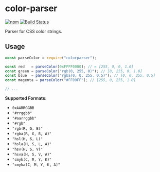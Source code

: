 # color-parser
[![npm](https://img.shields.io/npm/v/colorparser.svg)](https://www.npmjs.com/package/colorparser)
[![Build Status](https://travis-ci.org/ExPixel/color-parser.svg?branch=master)](https://travis-ci.org/ExPixel/color-parser)


Parser for CSS color strings.

Usage
---

```javascript
const parseColor = require("colorparser");

const red   = parseColor(0xFFFF0000); // = [255, 0, 0, 1.0]
const green = parseColor("rgb(0, 255, 0)"); // [0, 255, 0, 1.0]
const blue  = parseColor("rgba(0, 0, 255, 0.5)"); // [0, 0, 255, 0.5]
const magenta = parseColor("#FF00FF"); // [255, 0, 255, 1.0]

// ...
```

__Supported Formats:__
- `0xAARRGGBB`
- `"#rrggbb"`
- `"#aarrggbb"`
- `"#rgb"`
- `"rgb(R, G, B)"`
- `"rgba(R, G, B, A)"`
- `"hsl(H, S, L)"`
- `"hsla(H, S, L, A)"`
- `"hsv(H, S, V)"`
- `"hsva(H, S, V, A)"`
- `"cmyk(C, M, Y, K)"`
- `"cmyka(C, M, Y, K, A)"`
